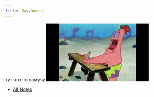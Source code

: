 ```yaml
---
title: DavyQuartz
---
```


тут что-то намучу 
![image](notes/images/patrik.png)
- [All Notes](/notes)